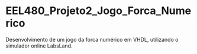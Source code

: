 # EEL480_Projeto2_Jogo_Forca_Numerico
Desenvolvimento de um jogo da forca numérico em VHDL, utilizando o simulador online LabsLand.

